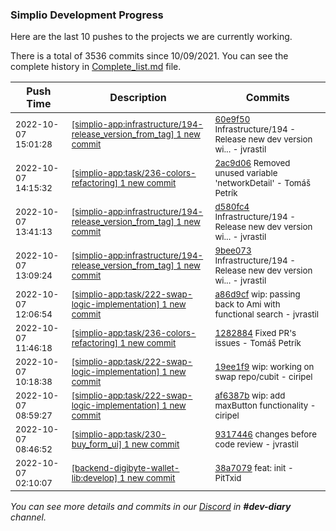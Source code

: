 
### Simplio Development Progress

Here are the last 10 pushes to the projects we are currently working.

There is a total of 3536 commits since 10/09/2021. You can see the complete history in
 [Complete_list.md](Complete_list.md) file.

| Push Time | Description | Commits |
| --- | --- | --- |
| <sub>2022-10-07 15:01:28</sub> | <sub>[[simplio-app:infrastructure/194\-release\_version\_from\_tag] 1 new commit](https://github.com/SimplioOfficial/simplio-app/commit/60e9f503ac72fddefcde3a8a55ac62264d00a4e8)</sub> | <sub>[60e9f50](https://github.com/SimplioOfficial/simplio-app/commit/60e9f503ac72fddefcde3a8a55ac62264d00a4e8) Infrastructure/194 - Release new dev version wi... - jvrastil</sub> |
| <sub>2022-10-07 14:15:32</sub> | <sub>[[simplio-app:task/236\-colors\-refactoring] 1 new commit](https://github.com/SimplioOfficial/simplio-app/commit/2ac9d0620c518b10608bbaba7ff8f21a543ea826)</sub> | <sub>[2ac9d06](https://github.com/SimplioOfficial/simplio-app/commit/2ac9d0620c518b10608bbaba7ff8f21a543ea826) Removed unused variable 'networkDetail' - Tomáš Petrík</sub> |
| <sub>2022-10-07 13:41:13</sub> | <sub>[[simplio-app:infrastructure/194\-release\_version\_from\_tag] 1 new commit](https://github.com/SimplioOfficial/simplio-app/commit/d580fc4bafcf50b41f0e8d18c338d86722931d08)</sub> | <sub>[d580fc4](https://github.com/SimplioOfficial/simplio-app/commit/d580fc4bafcf50b41f0e8d18c338d86722931d08) Infrastructure/194 - Release new dev version wi... - jvrastil</sub> |
| <sub>2022-10-07 13:09:24</sub> | <sub>[[simplio-app:infrastructure/194\-release\_version\_from\_tag] 1 new commit](https://github.com/SimplioOfficial/simplio-app/commit/9bee07367c80a119e67d86093892cc54b2fc3b08)</sub> | <sub>[9bee073](https://github.com/SimplioOfficial/simplio-app/commit/9bee07367c80a119e67d86093892cc54b2fc3b08) Infrastructure/194 - Release new dev version wi... - jvrastil</sub> |
| <sub>2022-10-07 12:06:54</sub> | <sub>[[simplio-app:task/222\-swap\-logic\-implementation] 1 new commit](https://github.com/SimplioOfficial/simplio-app/commit/a86d9cffe88be25ccd14fed02ead5e1f2cdcc30f)</sub> | <sub>[a86d9cf](https://github.com/SimplioOfficial/simplio-app/commit/a86d9cffe88be25ccd14fed02ead5e1f2cdcc30f) wip: passing back to Ami with functional search - jvrastil</sub> |
| <sub>2022-10-07 11:46:18</sub> | <sub>[[simplio-app:task/236\-colors\-refactoring] 1 new commit](https://github.com/SimplioOfficial/simplio-app/commit/12828846ac839b39b38b507e67ed52088a57f4b0)</sub> | <sub>[1282884](https://github.com/SimplioOfficial/simplio-app/commit/12828846ac839b39b38b507e67ed52088a57f4b0) Fixed PR's issues - Tomáš Petrík</sub> |
| <sub>2022-10-07 10:18:38</sub> | <sub>[[simplio-app:task/222\-swap\-logic\-implementation] 1 new commit](https://github.com/SimplioOfficial/simplio-app/commit/19ee1f97d56e199c34124d63adcb303e9768358a)</sub> | <sub>[19ee1f9](https://github.com/SimplioOfficial/simplio-app/commit/19ee1f97d56e199c34124d63adcb303e9768358a) wip: working on swap repo/cubit - ciripel</sub> |
| <sub>2022-10-07 08:59:27</sub> | <sub>[[simplio-app:task/222\-swap\-logic\-implementation] 1 new commit](https://github.com/SimplioOfficial/simplio-app/commit/af6387b312bc7df30d1c292a4e43928306636b28)</sub> | <sub>[af6387b](https://github.com/SimplioOfficial/simplio-app/commit/af6387b312bc7df30d1c292a4e43928306636b28) wip: add maxButton functionality - ciripel</sub> |
| <sub>2022-10-07 08:46:52</sub> | <sub>[[simplio-app:task/230\-buy\_form\_ui] 1 new commit](https://github.com/SimplioOfficial/simplio-app/commit/93174467a314cbb4f1f9da49c4156d666ffdc077)</sub> | <sub>[9317446](https://github.com/SimplioOfficial/simplio-app/commit/93174467a314cbb4f1f9da49c4156d666ffdc077) changes before code review - jvrastil</sub> |
| <sub>2022-10-07 02:10:07</sub> | <sub>[[backend-digibyte-wallet-lib:develop] 1 new commit](https://github.com/SimplioOfficial/backend-digibyte-wallet-lib/commit/38a7079212c97b9b2b95d547694acfc9d8ff39ff)</sub> | <sub>[38a7079](https://github.com/SimplioOfficial/backend-digibyte-wallet-lib/commit/38a7079212c97b9b2b95d547694acfc9d8ff39ff) feat: init - PitTxid</sub> |

_You can see more details and commits in our [Discord](https://discord.gg/aKhjuwZmdP) in **#dev-diary** channel._
